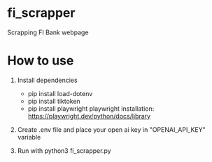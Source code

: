 # fi_scrapper
Scrapping FI Bank webpage

# How to use
1. Install dependencies
   - pip install load-dotenv
   - pip install tiktoken
   - pip install playwright
     playwright installation: https://playwright.dev/python/docs/library

2. Create .env file and place your open ai key in "OPENAI_API_KEY" variable
3. Run with python3 fi_scrapper.py
